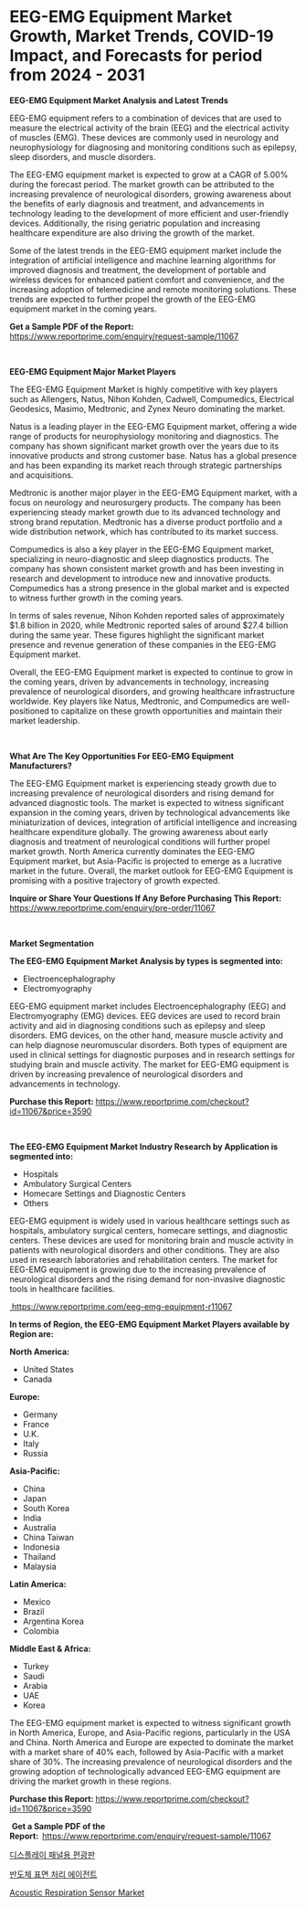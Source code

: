 <p><h1>EEG-EMG Equipment Market Growth, Market Trends, COVID-19 Impact, and Forecasts for period from 2024 - 2031</h1></p><p><strong>EEG-EMG Equipment Market Analysis and Latest Trends</strong></p>
<p><p>EEG-EMG equipment refers to a combination of devices that are used to measure the electrical activity of the brain (EEG) and the electrical activity of muscles (EMG). These devices are commonly used in neurology and neurophysiology for diagnosing and monitoring conditions such as epilepsy, sleep disorders, and muscle disorders.</p><p>The EEG-EMG equipment market is expected to grow at a CAGR of 5.00% during the forecast period. The market growth can be attributed to the increasing prevalence of neurological disorders, growing awareness about the benefits of early diagnosis and treatment, and advancements in technology leading to the development of more efficient and user-friendly devices. Additionally, the rising geriatric population and increasing healthcare expenditure are also driving the growth of the market.</p><p>Some of the latest trends in the EEG-EMG equipment market include the integration of artificial intelligence and machine learning algorithms for improved diagnosis and treatment, the development of portable and wireless devices for enhanced patient comfort and convenience, and the increasing adoption of telemedicine and remote monitoring solutions. These trends are expected to further propel the growth of the EEG-EMG equipment market in the coming years.</p></p>
<p><strong>Get a Sample PDF of the Report:&nbsp;</strong> <a href="https://www.reportprime.com/enquiry/request-sample/11067">https://www.reportprime.com/enquiry/request-sample/11067</a></p>
<p>&nbsp;</p>
<p><strong>EEG-EMG Equipment Major Market Players</strong></p>
<p><p>The EEG-EMG Equipment Market is highly competitive with key players such as Allengers, Natus, Nihon Kohden, Cadwell, Compumedics, Electrical Geodesics, Masimo, Medtronic, and Zynex Neuro dominating the market.</p><p>Natus is a leading player in the EEG-EMG Equipment market, offering a wide range of products for neurophysiology monitoring and diagnostics. The company has shown significant market growth over the years due to its innovative products and strong customer base. Natus has a global presence and has been expanding its market reach through strategic partnerships and acquisitions.</p><p>Medtronic is another major player in the EEG-EMG Equipment market, with a focus on neurology and neurosurgery products. The company has been experiencing steady market growth due to its advanced technology and strong brand reputation. Medtronic has a diverse product portfolio and a wide distribution network, which has contributed to its market success.</p><p>Compumedics is also a key player in the EEG-EMG Equipment market, specializing in neuro-diagnostic and sleep diagnostics products. The company has shown consistent market growth and has been investing in research and development to introduce new and innovative products. Compumedics has a strong presence in the global market and is expected to witness further growth in the coming years.</p><p>In terms of sales revenue, Nihon Kohden reported sales of approximately $1.8 billion in 2020, while Medtronic reported sales of around $27.4 billion during the same year. These figures highlight the significant market presence and revenue generation of these companies in the EEG-EMG Equipment market.</p><p>Overall, the EEG-EMG Equipment market is expected to continue to grow in the coming years, driven by advancements in technology, increasing prevalence of neurological disorders, and growing healthcare infrastructure worldwide. Key players like Natus, Medtronic, and Compumedics are well-positioned to capitalize on these growth opportunities and maintain their market leadership.</p></p>
<p>&nbsp;</p>
<p><strong>What Are The Key Opportunities For EEG-EMG Equipment Manufacturers?</strong></p>
<p><p>The EEG-EMG Equipment market is experiencing steady growth due to increasing prevalence of neurological disorders and rising demand for advanced diagnostic tools. The market is expected to witness significant expansion in the coming years, driven by technological advancements like miniaturization of devices, integration of artificial intelligence and increasing healthcare expenditure globally. The growing awareness about early diagnosis and treatment of neurological conditions will further propel market growth. North America currently dominates the EEG-EMG Equipment market, but Asia-Pacific is projected to emerge as a lucrative market in the future. Overall, the market outlook for EEG-EMG Equipment is promising with a positive trajectory of growth expected.</p></p>
<p><strong>Inquire or Share Your Questions If Any Before Purchasing This Report:</strong> <a href="https://www.reportprime.com/enquiry/pre-order/11067">https://www.reportprime.com/enquiry/pre-order/11067</a></p>
<p>&nbsp;</p>
<p><strong>Market Segmentation</strong></p>
<p><strong>The EEG-EMG Equipment Market Analysis by types is segmented into:</strong></p>
<p><ul><li>Electroencephalography</li><li>Electromyography</li></ul></p>
<p><p>EEG-EMG equipment market includes Electroencephalography (EEG) and Electromyography (EMG) devices. EEG devices are used to record brain activity and aid in diagnosing conditions such as epilepsy and sleep disorders. EMG devices, on the other hand, measure muscle activity and can help diagnose neuromuscular disorders. Both types of equipment are used in clinical settings for diagnostic purposes and in research settings for studying brain and muscle activity. The market for EEG-EMG equipment is driven by increasing prevalence of neurological disorders and advancements in technology.</p></p>
<p><strong>Purchase this Report:&nbsp;</strong><a href="https://www.reportprime.com/checkout?id=11067&price=3590">https://www.reportprime.com/checkout?id=11067&price=3590</a></p>
<p>&nbsp;</p>
<p><strong>The EEG-EMG Equipment Market Industry Research by Application is segmented into:</strong></p>
<p><ul><li>Hospitals</li><li>Ambulatory Surgical Centers</li><li>Homecare Settings and Diagnostic Centers</li><li>Others</li></ul></p>
<p><p>EEG-EMG equipment is widely used in various healthcare settings such as hospitals, ambulatory surgical centers, homecare settings, and diagnostic centers. These devices are used for monitoring brain and muscle activity in patients with neurological disorders and other conditions. They are also used in research laboratories and rehabilitation centers. The market for EEG-EMG equipment is growing due to the increasing prevalence of neurological disorders and the rising demand for non-invasive diagnostic tools in healthcare facilities.</p></p>
<p><a href="https://www.reportprime.com/eeg-emg-equipment-r11067">&nbsp;https://www.reportprime.com/eeg-emg-equipment-r11067</a></p>
<p><strong>In terms of Region, the EEG-EMG Equipment Market Players available by Region are:</strong></p>
<p>
    <p> <strong> North America: </strong>
        <ul>
            <li>United States</li>
            <li>Canada</li>
        </ul>
        </p> 
    <p> <strong> Europe: </strong>
        <ul>
            <li>Germany</li>
            <li>France</li>
            <li>U.K.</li>
            <li>Italy</li>
            <li>Russia</li>
        </ul>
        </p> 
    <p> <strong> Asia-Pacific: </strong>
        <ul>
            <li>China</li>
            <li>Japan</li>
            <li>South Korea</li>
            <li>India</li>
            <li>Australia</li>
            <li>China Taiwan</li>
            <li>Indonesia</li>
            <li>Thailand</li>
            <li>Malaysia</li>
        </ul>
        </p> 
    <p> <strong> Latin America: </strong>
        <ul>
            <li>Mexico</li>
            <li>Brazil</li>
            <li>Argentina Korea</li>
            <li>Colombia</li>
        </ul>
        </p> 
    <p> <strong> Middle East & Africa: </strong>
        <ul>
            <li>Turkey</li>
            <li>Saudi</li>
            <li>Arabia</li>
            <li>UAE</li>
            <li>Korea</li>
        </ul>
    </p>
    </p>
<p><p>The EEG-EMG equipment market is expected to witness significant growth in North America, Europe, and Asia-Pacific regions, particularly in the USA and China. North America and Europe are expected to dominate the market with a market share of 40% each, followed by Asia-Pacific with a market share of 30%. The increasing prevalence of neurological disorders and the growing adoption of technologically advanced EEG-EMG equipment are driving the market growth in these regions.</p></p>
<p><strong>Purchase this Report: </strong><a href="https://www.reportprime.com/checkout?id=11067&price=3590">https://www.reportprime.com/checkout?id=11067&price=3590</a></p>
<p>&nbsp;<strong>Get a Sample PDF of the Report:&nbsp;&nbsp;</strong><a href="https://www.reportprime.com/enquiry/request-sample/11067">https://www.reportprime.com/enquiry/request-sample/11067</a></p>
<p><strong></strong></p>
<p><p><a href="https://github.com/mdmazharulnwr786/Market-Research-Report-List-2/blob/main/6092127107171.md">디스플레이 패널용 편광판</a></p><p><a href="https://github.com/berlianaparadilla48/Market-Research-Report-List-2/blob/main/4713210107170.md">반도체 표면 처리 에이전트</a></p><p><a href="https://github.com/zolotuy145/Market-Research-Report-List-2/blob/main/acoustic-respiration-sensor-market.md">Acoustic Respiration Sensor Market</a></p></p>